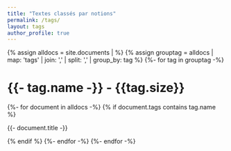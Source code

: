 ```yaml
---
title: "Textes classés par notions"
permalink: /tags/
layout: tags
author_profile: true
---
```


{% assign alldocs = site.documents | <additional standard filtering and sorting> %}	
{% assign grouptag =  alldocs | map: 'tags' | join: ','  | split: ','  | group_by: tag %}
{%- for tag in grouptag -%}
    <h1>{{- tag.name -}} - {{tag.size}}</h1>
	{%- for document in alldocs -%}
    	{% if document.tags contains tag.name %}
        	 <p>{{- document.title -}}</p>
		 {% endif %}
    {%- endfor -%}
{%- endfor -%}